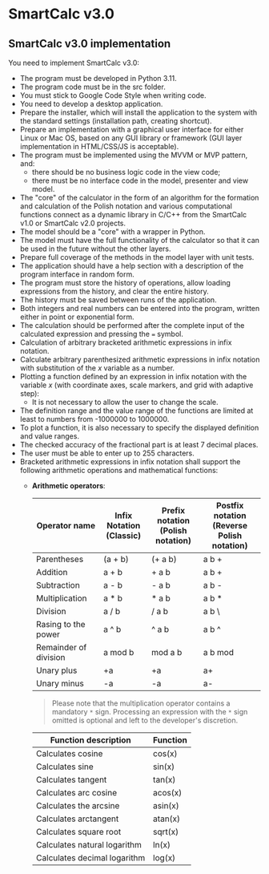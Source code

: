 # SmartCalc v3.0

## SmartCalc v3.0 implementation

You need to implement SmartCalc v3.0:

- The program must be developed in Python 3.11.
- The program code must be in the src folder.
- You must stick to Google Code Style when writing code.
- You need to develop a desktop application.
- Prepare the installer, which will install the application to the system with the standard settings (installation path, creating shortcut).
- Prepare an implementation with a graphical user interface for either Linux or Mac OS, based on any GUI library or framework (GUI layer implementation in HTML/CSS/JS is acceptable).
- The program must be implemented using the MVVM or MVP pattern, and:
  - there should be no business logic code in the view code;
  - there must be no interface code in the model, presenter and view model.
- The "core" of the calculator in the form of an algorithm for the formation and calculation of the Polish notation and various computational functions connect as a dynamic library in C/C++ from the SmartCalc v1.0 or SmartCalc v2.0 projects.
- The model should be a "core" with a wrapper in Python.
- The model must have the full functionality of the calculator so that it can be used in the future without the other layers.
- Prepare full coverage of the methods in the model layer with unit tests.
- The application should have a help section with a description of the program interface in random form.
- The program must store the history of operations, allow loading expressions from the history, and clear the entire history.
- The history must be saved between runs of the application.
- Both integers and real numbers can be entered into the program, written either in point or exponential form.
- The calculation should be performed after the complete input of the calculated expression and pressing the `=` symbol.
- Calculation of arbitrary bracketed arithmetic expressions in infix notation.
- Calculate arbitrary parenthesized arithmetic expressions in infix notation with substitution of the _x_ variable as a number.
- Plotting a function defined by an expression in infix notation with the variable _x_ (with coordinate axes, scale markers, and grid with adaptive step):
  - It is not necessary to allow the user to change the scale.
- The definition range and the value range of the functions are limited at least to numbers from -1000000 to 1000000.
- To plot a function, it is also necessary to specify the displayed definition and value ranges.
- The checked accuracy of the fractional part is at least 7 decimal places.
- The user must be able to enter up to 255 characters.
- Bracketed arithmetic expressions in infix notation shall support the following arithmetic operations and mathematical functions:
  - **Arithmetic operators**:

      | Operator name | Infix Notation <br />(Classic) | Prefix notation <br /> (Polish notation) | Postfix notation <br />(Reverse Polish notation) |
      | ------ | ------ | ------ | ------ |
      | Parentheses | (a + b) | (+ a b) | a b + |
      | Addition | a + b | + a b | a b + |
      | Subtraction | a - b | - a b | a b - |
      | Multiplication | a * b | * a b | a b * |
      | Division| a / b | / a b | a b \ |
      | Rasing to the power | a ^ b | ^ a b | a b ^ |
      | Remainder of division | a mod b | mod a b | a b mod |
      | Unary plus | +a | +a | a+ |
      | Unary minus | -a | -a | a- |

      >Please note that the multiplication operator contains a mandatory `*` sign. Processing an expression with the `*` sign omitted is optional and left to the developer's discretion.

      | Function description | Function |
      | ---------------- | ------- |
      | Calculates cosine | cos(x) |
      | Calculates sine | sin(x) |
      | Calculates tangent | tan(x) |
      | Calculates arc cosine | acos(x) |
      | Calculates the arcsine | asin(x) |
      | Calculates arctangent | atan(x) |
      | Calculates square root | sqrt(x) |
      | Calculates natural logarithm | ln(x) |
      | Calculates decimal logarithm | log(x) |
